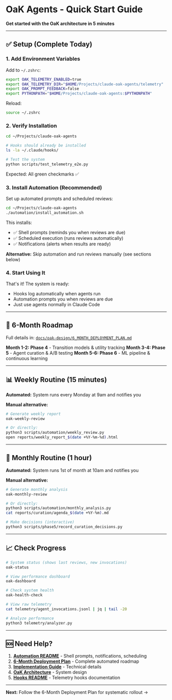 # OaK Agents - Quick Start Guide

**Get started with the OaK architecture in 5 minutes**

---

## ✅ Setup (Complete Today)

### 1. Add Environment Variables

Add to `~/.zshrc`:
```bash
export OAK_TELEMETRY_ENABLED=true
export OAK_TELEMETRY_DIR="$HOME/Projects/claude-oak-agents/telemetry"
export OAK_PROMPT_FEEDBACK=false
export PYTHONPATH="$HOME/Projects/claude-oak-agents:$PYTHONPATH"
```

Reload:
```bash
source ~/.zshrc
```

### 2. Verify Installation

```bash
cd ~/Projects/claude-oak-agents

# Hooks should already be installed
ls -la ~/.claude/hooks/

# Test the system
python scripts/test_telemetry_e2e.py
```

Expected: All green checkmarks ✅

### 3. Install Automation (Recommended)

Set up automated prompts and scheduled reviews:

```bash
cd ~/Projects/claude-oak-agents
./automation/install_automation.sh
```

This installs:
- ✅ Shell prompts (reminds you when reviews are due)
- ✅ Scheduled execution (runs reviews automatically)
- ✅ Notifications (alerts when results are ready)

**Alternative:** Skip automation and run reviews manually (see sections below)

### 4. Start Using It

That's it! The system is ready:
- Hooks log automatically when agents run
- Automation prompts you when reviews are due
- Just use agents normally in Claude Code

---

## 📅 6-Month Roadmap

Full details in: [`docs/oak-design/6_MONTH_DEPLOYMENT_PLAN.md`](docs/oak-design/6_MONTH_DEPLOYMENT_PLAN.md)

**Month 1-2: Phase 4** - Transition models & utility tracking
**Month 3-4: Phase 5** - Agent curation & A/B testing
**Month 5-6: Phase 6** - ML pipeline & continuous learning

---

## 📊 Weekly Routine (15 minutes)

**Automated:** System runs every Monday at 9am and notifies you

**Manual alternative:**
```bash
# Generate weekly report
oak-weekly-review

# Or directly:
python3 scripts/automation/weekly_review.py
open reports/weekly_report_$(date +%Y-%m-%d).html
```

---

## 🔧 Monthly Routine (1 hour)

**Automated:** System runs 1st of month at 10am and notifies you

**Manual alternative:**
```bash
# Generate monthly analysis
oak-monthly-review

# Or directly:
python3 scripts/automation/monthly_analysis.py
cat reports/curation/agenda_$(date +%Y-%m).md

# Make decisions (interactive)
python3 scripts/phase5/record_curation_decisions.py
```

---

## 📈 Check Progress

```bash
# System status (shows last reviews, new invocations)
oak-status

# View performance dashboard
oak-dashboard

# Check system health
oak-health-check

# View raw telemetry
cat telemetry/agent_invocations.jsonl | jq | tail -20

# Analyze performance
python3 telemetry/analyzer.py
```

---

## 🆘 Need Help?

1. **[Automation README](automation/README.md)** - Shell prompts, notifications, scheduling
2. **[6-Month Deployment Plan](docs/oak-design/6_MONTH_DEPLOYMENT_PLAN.md)** - Complete automated roadmap
3. **[Implementation Guide](docs/oak-design/IMPLEMENTATION_GUIDE.md)** - Technical details
4. **[OaK Architecture](docs/oak-design/OAK_ARCHITECTURE.md)** - System design
5. **[Hooks README](hooks/README.md)** - Telemetry hooks documentation

---

**Next:** Follow the 6-Month Deployment Plan for systematic rollout →
